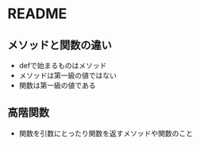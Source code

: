 # README

## メソッドと関数の違い

- defで始まるものはメソッド
- メソッドは第一級の値ではない
- 関数は第一級の値である

## 高階関数
- 関数を引数にとったり関数を返すメソッドや関数のこと